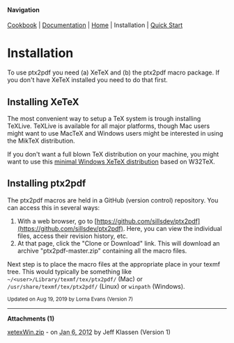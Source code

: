 #### Navigation

[Cookbook](../cookbook/README.md) | [Documentation](../documentation/README.md) | [Home](../home/README.md)  | Installation | [Quick Start](../quick-start/README.md)


# Installation
To use ptx2pdf you need (a) XeTeX and (b) the ptx2pdf macro package. If you don't have XeTeX installed you need to do that first.  

## <a name="TOC-Installing-XeTeX">Installing XeTeX</a>

<a name="TOC-Installing-XeTeX">The most convenient way to setup a TeX system is trough installing TeXLive. TeXLive is available for all major platforms, though Mac users might want to use MacTeX and Windows users might be interested in using the MikTeX distribution.  

If you don't want a full blown TeX distribution on your machine, you might want to use this</a> [minimal Windows XeTeX distribution](xetexWin.zip) based on W32TeX.  

## <a name="TOC-Installing-ptx2pdf">Installing ptx2pdf</a>

<a name="TOC-Installing-ptx2pdf">The ptx2pdf macros are held in a GitHub (version control) repository. You can access this in several ways:  

1.  With a web browser, go to [https://github.com/sillsdev/ptx2pdf](https://github.com/sillsdev/ptx2pdf). Here, you can view the individual files, access their revision history, etc.
2.  At that page, click the "Clone or Download" link. This will download an archive "ptx2pdf-master.zip" containing all the macro files.

Next step is to place the macro files at the appropriate place in your texmf tree. This would typically be something like ```~/<user>/Library/texmf/tex/ptx2pdf/``` (Mac) or ```/usr/share/texmf/tex/ptx2pdf/``` (Linux) or ```winpath``` (Windows).  
</a>

<a name="TOC-Installing-ptx2pdf"></a></td>


<small>Updated on Aug 19, 2019 by <span class="author"><span class="vcard">Lorna Evans</span> </span>(Version <span class="sites:revision">7</span>)</small>  

* * *

**Attachments (1)**  

[xetexWin.zip](xetexWin.zip) - on <abbr class="updated" title="2012-01-06T16:27:39.025Z">Jan 6, 2012</abbr> by <span class="author"><span class="vcard">Jeff Klassen</span> </span>(Version <span class="sites:revision">1</span>)


